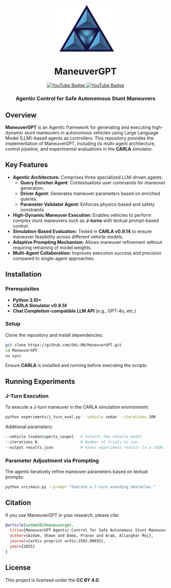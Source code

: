 <p align="center">
  <img src="res/ManeuverGPT-logo.png" alt="ManeuverGPT Logo" width="200">
</p>

<h1 align="center">ManeuverGPT</h1>

<p align="center">
  <a href="https://www.youtube.com/playlist?list=PLMcjQ-k9Bg8RPpmOUefSjn8F1C1TC2hTX" target="_blank">
    <img src="https://img.shields.io/badge/YouTube-FF0000?style=flat&logo=youtube&logoColor=white&labelColor=black&borderRadius=20" alt="YouTube Badge">
  </a>
  
  <a href="https://arxiv.org/abs/2503.09035" target="_blank">
    <img src="https://img.shields.io/badge/arXiv-2503.09035-b31b1b.svg" alt="YouTube Badge">
  </a>
</p>

<h3 align="center">Agentic Control for Safe Autonomous Stunt Maneuvers</h3>


## Overview

**ManeuverGPT** is an Agentic framework for generating and executing
high-dynamic stunt maneuvers in autonomous vehicles using Large Language
Model (LLM)-based agents as controllers.
This repository provides the implementation of
ManeuverGPT, including its multi-agent architecture, control pipeline, and
experimental evaluations in the **CARLA** simulator.

## Key Features

- **Agentic Architecture:** Comprises three specialized LLM-driven agents:
    - **Query Enricher Agent**: Contextualizes user commands for maneuver
      generation.
    - **Driver Agent**: Generates maneuver parameters based on enriched
      queries.
    - **Parameter Validator Agent**: Enforces physics-based and safety
      constraints.
- **High-Dynamic Maneuver Execution:** Enables vehicles to perform complex
  stunt maneuvers such as **J-turns** with textual prompt-based control.
- **Simulation-Based Evaluation:** Tested in **CARLA v0.9.14** to ensure
  maneuver feasibility across different vehicle models.
- **Adaptive Prompting Mechanism:** Allows maneuver refinement without
  requiring retraining of model weights.
- **Multi-Agent Collaboration:** Improves execution success and precision
  compared to single-agent approaches.

## Installation

### Prerequisites

- **Python 3.10+**
- **CARLA Simulator v0.9.14**
- **Chat Completion-compatible LLM API** (e.g., GPT-4o, etc.)

### Setup

Clone the repository and install dependencies:

```sh
git clone https://github.com/SHi-ON/ManeuverGPT.git
cd ManeuverGPT
uv sync
```

Ensure **CARLA** is installed and running before executing the scripts.

## Running Experiments

### J-Turn Execution

To execute a J-turn maneuver in the CARLA simulation environment:

```sh
python experiments/j_turn_eval.py --vehicle sedan --iterations 100
```

Additional parameters:

```sh
--vehicle [sedan|sports_coupe]   # Selects the vehicle model
--iterations N                   # Number of trials to run
--output results.json            # Saves experiment results to a JSON file
```

### Parameter Adjustment via Prompting

The agents iteratively refine maneuver parameters based on textual prompts:

```sh
python src/main.py --prompt "Execute a J-turn avoiding obstacles."
```

## Citation

If you use ManeuverGPT in your research, please cite:

```bibtex
@article{azdam2025maneuvergpt,
  title={ManeuverGPT Agentic Control for Safe Autonomous Stunt Maneuvers},
  author={Azdam, Shawn and Doma, Pranav and Arab, Aliasghar Moj},
  journal={arXiv preprint arXiv:2503.09035},
  year={2025}
}
```

## License

This project is licensed under the **CC BY 4.0**.

